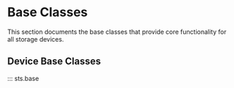 # Base Classes

This section documents the base classes that provide
core functionality for all storage devices.

## Device Base Classes

::: sts.base
